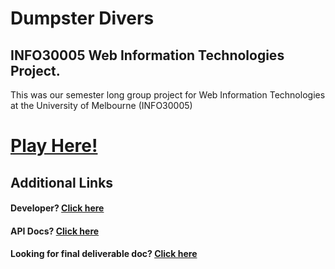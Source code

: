 # Dumpster Divers

## INFO30005 Web Information Technologies Project.

This was our semester long group project for Web Information Technologies at the University of Melbourne (INFO30005)

# [Play Here!](https://dumpster-divers.herokuapp.com/)

## Additional Links

#### Developer? [Click here](./docs/devREADME.md)

#### API Docs? [Click here](./docs/apiREADME.md)

#### Looking for final deliverable doc? [Click here](./docs/finalREADME.md)
